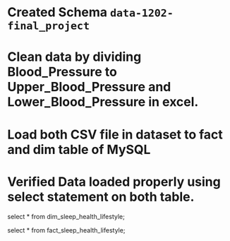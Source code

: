# Created Schema `data-1202-final_project`

# Clean data by dividing Blood_Pressure to Upper_Blood_Pressure and Lower_Blood_Pressure in excel.
 
# Load both CSV file in dataset to fact and dim table of MySQL
 
# Verified Data loaded properly using select statement on both table.

select * from dim_sleep_health_lifestyle;



select * from fact_sleep_health_lifestyle;

 


